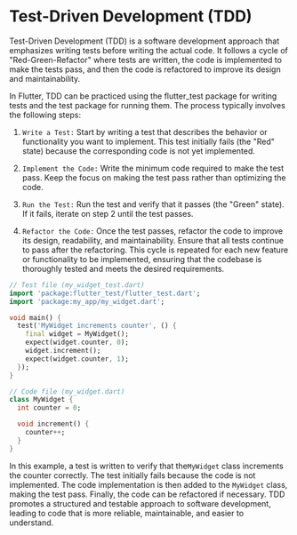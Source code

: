 # Test-Driven Development (TDD)
Test-Driven Development (TDD) is a software development approach that emphasizes writing tests before writing the actual code. It follows a cycle of "Red-Green-Refactor" where tests are written, the code is implemented to make the tests pass, and then the code is refactored to improve its design and maintainability.

In Flutter, TDD can be practiced using the flutter_test package for writing tests and the test package for running them. The process typically involves the following steps:
1. `Write a Test:` Start by writing a test that describes the behavior or functionality you want to implement. This test initially fails (the "Red" state) because the corresponding code is not yet implemented.

2. `Implement the Code:` Write the minimum code required to make the test pass. Keep the focus on making the test pass rather than optimizing the code.

3. `Run the Test:` Run the test and verify that it passes (the "Green" state). If it fails, iterate on step 2 until the test passes.

4. `Refactor the Code:` Once the test passes, refactor the code to improve its design, readability, and maintainability. Ensure that all tests continue to pass after the refactoring.
This cycle is repeated for each new feature or functionality to be implemented, ensuring that the codebase is thoroughly tested and meets the desired requirements.
```dart
// Test file (my_widget_test.dart)
import 'package:flutter_test/flutter_test.dart';
import 'package:my_app/my_widget.dart';

void main() {
  test('MyWidget increments counter', () {
    final widget = MyWidget();
    expect(widget.counter, 0);
    widget.increment();
    expect(widget.counter, 1);
  });
}

// Code file (my_widget.dart)
class MyWidget {
  int counter = 0;

  void increment() {
    counter++;
  }
}
```
In this example, a test is written to verify that the`MyWidget` class increments the counter correctly. The test initially fails because the code is not implemented. The code implementation is then added to the `MyWidget` class, making the test pass. Finally, the code can be refactored if necessary.
TDD promotes a structured and testable approach to software development, leading to code that is more reliable, maintainable, and easier to understand.